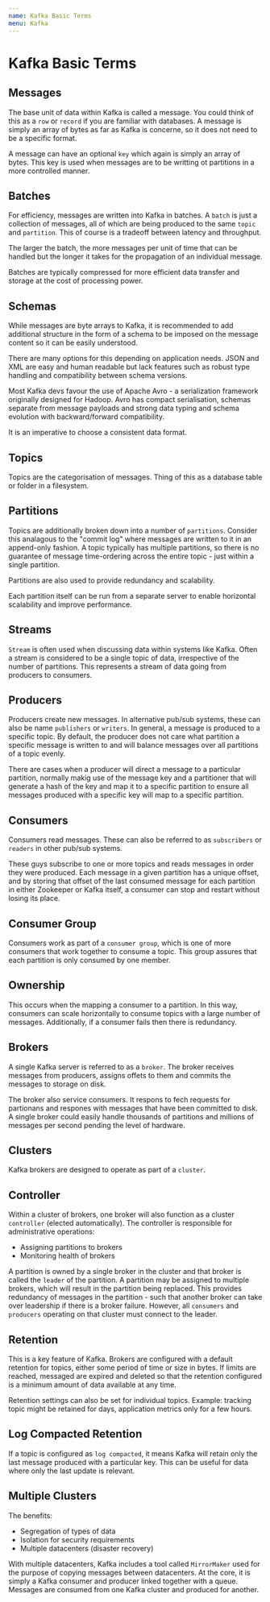 ```yaml
---
name: Kafka Basic Terms
menu: Kafka
---
```


# Kafka Basic Terms

## Messages

The base unit of data within Kafka is called a message. You could think of this as a `row` or `record` if you are familiar with databases. A message is simply an array of bytes as far as Kafka is concerne, so it does not need to be a specific format.

A message can have an optional `key` which again is simply an array of bytes. This key is used when messages are to be writting ot partitions in a more controlled manner.

## Batches

For efficiency, messages are written into Kafka in batches. A `batch` is just a collection of messages, all of which are being produced to the same `topic` and `partition`. This of course is a tradeoff between latency and throughput.

The larger the batch, the more messages per unit of time that can be handled but the longer it takes for the propagation of an individual message.

Batches are typically compressed for more efficient data transfer and storage at the cost of processing power.

## Schemas

While messages are byte arrays to Kafka, it is recommended to add additional structure in the form of a schema to be imposed on the message content so it can be easily understood.

There are many options for this depending on application needs. JSON and XML are easy and human readable but lack features such as robust type handling and compatibility between schema versions.

Most Kafka devs favour the use of Apache Avro - a serialization framework originally designed for Hadoop. Avro has compact serialisation, schemas separate from message payloads and strong data typing and schema evolution with backward/forward compatibility.

It is an imperative to choose a consistent data format.

## Topics

Topics are the categorisation of messages. Thing of this as a database table or folder in a filesystem.

## Partitions

Topics are additionally broken down into a number of `partitions`. Consider this analagous to the "commit log" where messages are written to it in an append-only fashion. A topic typically has multiple partitions, so there is no guarantee of message time-ordering across the entire topic - just within a single partition.

Partitions are also used to provide redundancy and scalability.

Each partition itself can be run from a separate server to enable horizontal scalability and improve performance.

## Streams

`Stream` is often used when discussing data within systems like Kafka. Often a stream is considered to be a single topic of data, irrespective of the number of partitions. This represents a stream of data going from producers to consumers.

## Producers

Producers create new messages. In alternative pub/sub systems, these can also be name `publishers` or `writers`. In general, a message is produced to a specific topic. By default, the producer does not care what partition a specific message is written to and will balance messages over all partitions of a topic evenly.

There are cases when a producer will direct a message to a particular partition, normally makig use of the message key and a partitioner that will generate a hash of the key and map it to a specific partition to ensure all messages produced with a specific key will map to a specific partition.

## Consumers

Consumers read messages. These can also be referred to as `subscribers` or `readers` in other pub/sub systems.

These guys subscribe to one or more topics and reads messages in order they were produced. Each message in a given partition has a unique offset, and by storing that offset of the last consumed message for each partition in either Zookeeper or Kafka itself, a consumer can stop and restart without losing its place.

## Consumer Group

Consumers work as part of a `consumer group`, which is one of more consumers that work together to consume a topic. This group assures that each partition is only consumed by one member.

## Ownership

This occurs when the mapping a consumer to a partition. In this way, consumers can scale horizontally to consume topics with a large number of messages. Additionally, if a consumer fails then there is redundancy.

## Brokers

A single Kafka server is referred to as a `broker`. The broker receives messages from producers, assigns offets to them and commits the messages to storage on disk.

The broker also service consumers. It respons to fech requests for partionans and respones with messages that have been committed to disk. A single broker could easily handle thousands of partitions and millions of messages per second pending the level of hardware.

## Clusters

Kafka brokers are designed to operate as part of a `cluster`.

## Controller

Within a cluster of brokers, one broker will also function as a cluster `controller` (elected automatically). The controller is responsible for administrative operations:

- Assigning partitions to brokers
- Monitoring health of brokers

A partition is owned by a single broker in the cluster and that broker is called the `leader` of the partition. A partition may be assigned to multiple brokers, which will result in the partition being replaced. This provides redundancy of messages in the partition - such that another broker can take over leadership if there is a broker failure. However, all `consumers` and `producers` operating on that cluster must connect to the leader.

## Retention

This is a key feature of Kafka. Brokers are configured with a default retention for topics, either some period of time or size in bytes. If limits are reached, messaged are expired and deleted so that the retention configured is a minimum amount of data available at any time.

Retention settings can also be set for individual topics. Example: tracking topic might be retained for days, application metrics only for a few hours.

## Log Compacted Retention

If a topic is configured as `log compacted`, it means Kafka will retain only the last message produced with a particular key. This can be useful for data where only the last update is relevant.

## Multiple Clusters

The benefits:

- Segregation of types of data
- Isolation for security requirements
- Multiple datacenters (disaster recovery)

With multiple datacenters, Kafka includes a tool called `MirrorMaker` used for the purpose of copying messages between datacenters. At the core, it is simply a Kafka consumer and producer linked together with a queue. Messages are consumed from one Kafka cluster and produced for another.

